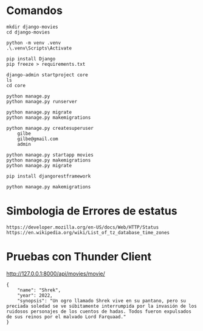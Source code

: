 # Comandos

    mkdir django-movies
    cd django-movies

    python -m venv .venv
    .\.venv\Scripts\Activate

    pip install Django
    pip freeze > requirements.txt

    django-admin startproject core
    ls
    cd core

    python manage.py
    python manage.py runserver

    python manage.py migrate
    python manage.py makemigrations

    python manage.py createsuperuser
        gilbe
        gilbe@gmail.com
        admin

    python manage.py startapp movies
    python manage.py makemigrations
    python manage.py migrate

    pip install djangorestframework

    python manage.py makemigrations

# Simbologia de Errores de estatus

    https://developer.mozilla.org/en-US/docs/Web/HTTP/Status
    https://en.wikipedia.org/wiki/List_of_tz_database_time_zones

# Pruebas con Thunder Client

http://127.0.0.1:8000/api/movies/movie/

    {
        "name": "Shrek",
        "year": 2022,
        "synopsis": "Un ogro llamado Shrek vive en su pantano, pero su preciada soledad se ve súbitamente interrumpida por la invasión de los ruidosos personajes de los cuentos de hadas. Todos fueron expulsados de sus reinos por el malvado Lord Farquaad."
    }
